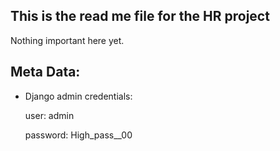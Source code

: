 ## This is the read me file for the HR project

Nothing important here yet.

## Meta Data:
* Django admin credentials:
    
    user: admin
    
    password: High_pass__00